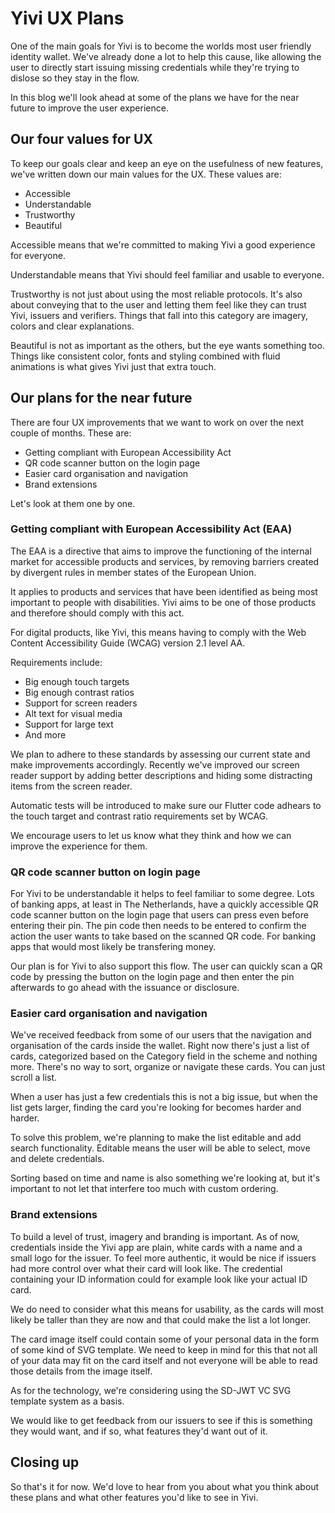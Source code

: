 # Yivi UX Plans
One of the main goals for Yivi is to become the worlds most user friendly identity wallet.
We've already done a lot to help this cause, like allowing the user to directly start issuing missing credentials while they're trying to dislose so they
stay in the flow.

In this blog we'll look ahead at some of the plans we have for the near future to improve the user experience.

## Our four values for UX
To keep our goals clear and keep an eye on the usefulness of new features, we've written down our main values for the UX.
These values are:
- Accessible
- Understandable
- Trustworthy
- Beautiful

Accessible means that we're committed to making Yivi a good experience for everyone.

Understandable means that Yivi should feel familiar and usable to everyone.

Trustworthy is not just about using the most reliable protocols. 
It's also about conveying that to the user and letting them feel like they can trust Yivi, issuers and verifiers.
Things that fall into this category are imagery, colors and clear explanations.

Beautiful is not as important as the others, but the eye wants something too.
Things like consistent color, fonts and styling combined with fluid animations is what gives Yivi just that extra touch.


## Our plans for the near future
There are four UX improvements that we want to work on over the next couple of months.
These are:
- Getting compliant with European Accessibility Act
- QR code scanner button on the login page
- Easier card organisation and navigation
- Brand extensions

Let's look at them one by one.

### Getting compliant with European Accessibility Act (EAA)
The EAA is a directive that aims to improve the functioning of the internal market for accessible products and services,
by removing barriers created by divergent rules in member states of the European Union.

It applies to products and services that have been identified as being most important to people with disabilities.
Yivi aims to be one of those products and therefore should comply with this act.

For digital products, like Yivi, this means having to comply with the Web Content Accessibility Guide (WCAG) version 2.1 level AA.

Requirements include:
- Big enough touch targets
- Big enough contrast ratios
- Support for screen readers
- Alt text for visual media
- Support for large text
- And more

We plan to adhere to these standards by assessing our current state and make improvements accordingly.
Recently we've improved our screen reader support by adding better descriptions and hiding some distracting items from the screen reader.

Automatic tests will be introduced to make sure our Flutter code adhears to the touch target and contrast ratio requirements set by WCAG.

We encourage users to let us know what they think and how we can improve the experience for them.

### QR code scanner button on login page
For Yivi to be understandable it helps to feel familiar to some degree.
Lots of banking apps, at least in The Netherlands,
have a quickly accessible QR code scanner button on the login page that users can press even before entering their pin.
The pin code then needs to be entered to confirm the action the user wants to take based on the scanned QR code.
For banking apps that would most likely be transfering money.

Our plan is for Yivi to also support this flow. 
The user can quickly scan a QR code by pressing the button on the login page 
and then enter the pin afterwards to go ahead with the issuance or disclosure.


### Easier card organisation and navigation
We've received feedback from some of our users that the navigation and organisation of the cards inside the wallet.
Right now there's just a list of cards, categorized based on the Category field in the scheme and nothing more.
There's no way to sort, organize or navigate these cards. You can just scroll a list.

When a user has just a few credentials this is not a big issue, but when the list gets larger, finding the card you're looking for becomes harder and harder.

To solve this problem, we're planning to make the list editable and add search functionality.
Editable means the user will be able to select, move and delete credentials.

Sorting based on time and name is also something we're looking at,
but it's important to not let that interfere too much with custom ordering.

### Brand extensions
To build a level of trust, imagery and branding is important. 
As of now, credentials inside the Yivi app are plain, white cards with a name and a small logo for the issuer.
To feel more authentic, it would be nice if issuers had more control over what their card will look like.
The credential containing your ID information could for example look like your actual ID card.

We do need to consider what this means for usability, as the cards will most likely be taller than they are now and that could make the list a lot longer.

The card image itself could contain some of your personal data in the form of some kind of SVG template.
We need to keep in mind for this that not all of your data may fit on the card itself and not everyone will be able to read those details from the image
itself.

As for the technology, we're considering using the SD-JWT VC SVG template system as a basis.

We would like to get feedback from our issuers to see if this is something they would want, and if so, what features they'd want out of it.

## Closing up
So that's it for now. We'd love to hear from you about what you think about these plans and what other features you'd like to see in Yivi.
